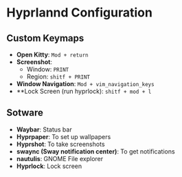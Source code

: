 # Hyprlannd Configuration

## Custom Keymaps
- **Open Kitty**: `Mod + return`
- **Screenshot**:
    - Window: `PRINT`
    - Region: `shitf + PRINT`
- **Window Navigation**: `Mod + vim_navigation_keys`
- **Lock Screen (run hyprlock): `shitf + mod + l`


## Sotware
- **Waybar**: Status bar
- **Hyprpaper**: To set up wallpapers
- **Hyprshot**: To take screenshots
- **swaync (Sway notification center)**: To get notifications
- **nautulis**: GNOME File explorer
- **Hyprlock**: Lock screen
